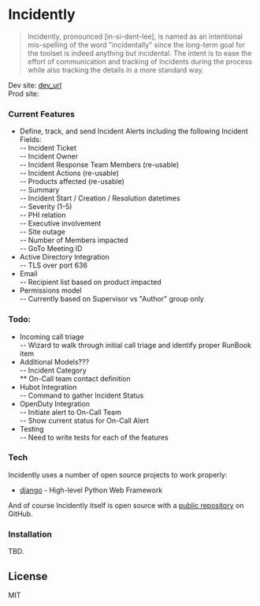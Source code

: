 # Incidently

> Incidently, pronounced [in-si-dent-lee], is named as an intentional mis-spelling of the word "incidentally" since the long-term goal for the toolset is indeed anything but incidental.  The intent is to ease the effort of communication and tracking of Incidents during the process while also tracking the details in a more standard way.


Dev site: [dev_url]  
Prod site:   

### Current Features

- Define, track, and send Incident Alerts including the following Incident Fields:  
-- Incident Ticket  
-- Incident Owner  
-- Incident Response Team Members (re-usable)  
-- Incident Actions (re-usable)  
-- Products affected (re-usable)  
-- Summary  
-- Incident Start / Creation / Resolution datetimes  
-- Severity (1-5)  
-- PHI relation  
-- Executive involvement  
-- Site outage  
-- Number of Members impacted  
-- GoTo Meeting ID  
- Active Directory Integration  
-- TLS over port 636  
- Email  
-- Recipient list based on product impacted  
- Permissions model  
-- Currently based on Supervisor vs "Author" group only  


### Todo:
- Incoming call triage  
-- Wizard to walk through initial call triage and identify proper RunBook item
- Additional Models???  
-- Incident Category  
** On-Call team contact definition  
- Hubot Integration  
-- Command to gather Incident Status  
- OpenDuty Integration  
-- Initiate alert to On-Call Team  
-- Show current status for On-Call Alert  
- Testing  
-- Need to write tests for each of the features  


### Tech

Incidently uses a number of open source projects to work properly:

* [django] - High-level Python Web Framework


And of course Incidently itself is open source with a [public repository]
 on GitHub.

### Installation

TBD.



License
----

MIT




[//]: # (These are reference links used in the body of this note and get stripped out when the markdown processor does its job. There is no need to format nicely because it shouldn't be seen. Thanks SO - http://stackoverflow.com/questions/4823468/store-comments-in-markdown-syntax)

   [dev_url]: <https://TBD>
   [django]: <https://github.com/django/django>
   [public repository]: <https://github.com/krutaw/Incidently>

